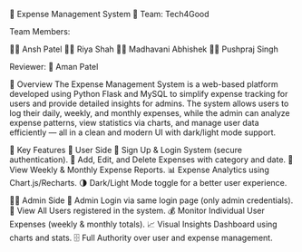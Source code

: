 💼 Expense Management System
👥 Team: Tech4Good

Team Members:

🧑‍💻 Ansh Patel
👩‍💻 Riya Shah
🧑‍💻 Madhavani Abhishek
🧑‍💻 Pushpraj Singh

Reviewer: 🧠 Aman Patel

🧾 Overview
The Expense Management System is a web-based platform developed using Python Flask and MySQL to simplify expense tracking for users and provide detailed insights for admins.
The system allows users to log their daily, weekly, and monthly expenses, while the admin can analyze expense patterns, view statistics via charts, and manage user data efficiently — all in a clean and modern UI with dark/light mode support.

🚀 Key Features
👤 User Side
📝 Sign Up & Login System (secure authentication).
💸 Add, Edit, and Delete Expenses with category and date.
📅 View Weekly & Monthly Expense Reports.
📊 Expense Analytics using Chart.js/Recharts.
🌗 Dark/Light Mode toggle for a better user experience.

🧑‍💼 Admin Side
🔑 Admin Login via same login page (only admin credentials).
👥 View All Users registered in the system.
💰 Monitor Individual User Expenses (weekly & monthly totals).
📈 Visual Insights Dashboard using charts and stats.
🗄️ Full Authority over user and expense management.
